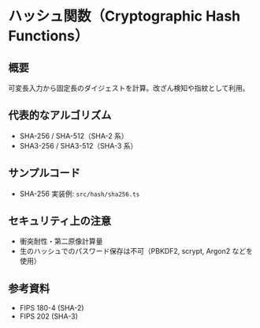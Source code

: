 # ハッシュ関数（Cryptographic Hash Functions）

## 概要
可変長入力から固定長のダイジェストを計算。改ざん検知や指紋として利用。

## 代表的なアルゴリズム
- SHA-256 / SHA-512（SHA-2 系）
- SHA3-256 / SHA3-512（SHA-3 系）

## サンプルコード
- SHA-256 実装例: `src/hash/sha256.ts`

## セキュリティ上の注意
- 衝突耐性・第二原像計算量
- 生のハッシュでのパスワード保存は不可（PBKDF2, scrypt, Argon2 などを使用）

## 参考資料
- FIPS 180-4 (SHA-2)
- FIPS 202 (SHA-3) 